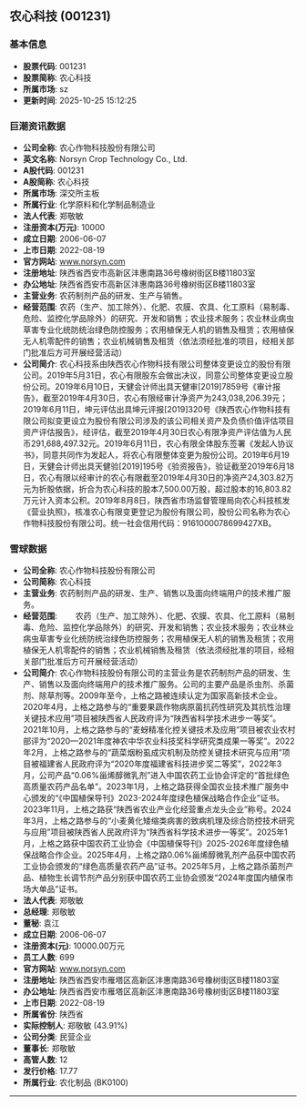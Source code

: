 ## 农心科技 (001231)

### 基本信息

- **股票代码**: 001231
- **股票简称**: 农心科技
- **所属市场**: sz
- **更新时间**: 2025-10-25 15:12:25

### 巨潮资讯数据

- **公司全称**: 农心作物科技股份有限公司
- **英文名称**: Norsyn Crop Technology Co., Ltd.
- **A股代码**: 001231
- **A股简称**: 农心科技
- **所属市场**: 深交所主板
- **所属行业**: 化学原料和化学制品制造业
- **法人代表**: 郑敬敏
- **注册资本(万元)**: 10000
- **成立日期**: 2006-06-07
- **上市日期**: 2022-08-19
- **官方网站**: www.norsyn.com
- **注册地址**: 陕西省西安市高新区沣惠南路36号橡树街区B楼11803室
- **办公地址**: 陕西省西安市高新区沣惠南路36号橡树街区B楼11803室
- **主营业务**: 农药制剂产品的研发、生产与销售。
- **经营范围**: 农药（生产、加工除外）、化肥、农膜、农具、化工原料（易制毒、危险、监控化学品除外）的研究、开发和销售；农业技术服务；农业林业病虫草害专业化统防统治绿色防控服务；农用植保无人机的销售及租赁；农用植保无人机零配件的销售；农业机械销售及租赁（依法须经批准的项目，经相关部门批准后方可开展经营活动）
- **公司简介**: 农心科技系由陕西农心作物科技有限公司整体变更设立的股份有限公司。2019年5月31日，农心有限股东会做出决议，同意公司整体变更设立股份公司。2019年6月10日，天健会计师出具天健审[2019]7859号《审计报告》，截至2019年4月30日，农心有限经审计净资产为243,038,206.39元；2019年6月11日，坤元评估出具坤元评报[2019]320号《陕西农心作物科技有限公司拟变更设立为股份有限公司涉及的该公司相关资产及负债价值评估项目资产评估报告》，经评估，截至2019年4月30日农心有限净资产评估值为人民币291,688,497.32元。2019年6月11日，农心有限全体股东签署《发起人协议书》，同意共同作为发起人，将农心有限整体变更为股份公司。2019年6月19日，天健会计师出具天健验[2019]195号《验资报告》，验证截至2019年6月18日，农心有限以经审计的农心有限截至2019年4月30日的净资产24,303.82万元为折股依据，折合为农心科技的股本7,500.00万股，超过股本的16,803.82万元计入资本公积。2019年8月8日，陕西省市场监督管理局向农心科技核发《营业执照》，核准农心有限变更登记为股份有限公司，股份公司名称为农心作物科技股份有限公司。统一社会信用代码：9161000078699427XB。

### 雪球数据

- **公司全称**: 农心作物科技股份有限公司
- **公司简称**: 农心科技
- **主营业务**: 农药制剂产品的研发、生产、销售以及面向终端用户的技术推广服务。
- **经营范围**: 　　农药（生产、加工除外）、化肥、农膜、农具、化工原料（易制毒、危险、监控化学品除外）的研究、开发和销售；农业技术服务；农业林业病虫草害专业化统防统治绿色防控服务；农用植保无人机的销售及租赁；农用植保无人机零配件的销售；农业机械销售及租赁（依法须经批准的项目，经相关部门批准后方可开展经营活动）
- **公司简介**: 农心作物科技股份有限公司的主营业务是农药制剂产品的研发、生产、销售以及面向终端用户的技术推广服务。公司的主要产品是杀虫剂、杀菌剂、除草剂等。2009年至今，上格之路被连续认定为国家高新技术企业。2020年4月，上格之路参与的“重要果蔬作物病原菌抗药性研究及其抗性治理关键技术应用”项目被陕西省人民政府评为“陕西省科学技术进步一等奖”。2021年10月，上格之路参与的“麦蚜精准化控关键技术及应用”项目被农业农村部评为“2020—2021年度神农中华农业科技奖科学研究类成果一等奖”。2022年2月，上格之路参与的“蔬菜烟粉虱成灾机制及防控关键技术研究与应用”项目被福建省人民政府评为“2020年度福建省科技进步奖二等奖”，2022年3月，公司产品“0.06%甾烯醇微乳剂”进入中国农药工业协会评定的“首批绿色高质量农药产品名单”。2023年1月，上格之路获得全国农业技术推广服务中心颁发的“《中国植保导刊》2023-2024年度绿色植保战略合作企业”证书。2023年11月，上格之路获“陕西省农业产业化经营重点龙头企业”称号。2024年3月，上格之路参与的“小麦黄化矮缩类病害的致病机理及综合防控技术研究与应用”项目被陕西省人民政府评为“陕西省科学技术进步一等奖”。2025年1月，上格之路获中国农药工业协会《中国植保导刊》2025-2026年度绿色植保战略合作企业。2025年4月，上格之路0.06%甾烯醇微乳剂产品获中国农药工业协会颁发的“绿色高质量农药产品”证书。2025年5月，上格之路杀菌剂产品、植物生长调节剂产品分别获中国农药工业协会颁发“2024年度国内植保市场大单品”证书。
- **法人代表**: 郑敬敏
- **总经理**: 郑敬敏
- **董秘**: 袁江
- **成立日期**: 2006-06-07
- **注册资本(元)**: 10000.00万元
- **员工人数**: 699
- **官方网站**: www.norsyn.com
- **注册地址**: 陕西省西安市雁塔区高新区沣惠南路36号橡树街区B楼11803室
- **办公地址**: 陕西省西安市雁塔区高新区沣惠南路36号橡树街区B楼11803室
- **上市日期**: 2022-08-19
- **所属省份**: 陕西省
- **实际控制人**: 郑敬敏 (43.91%)
- **公司分类**: 民营企业
- **董事长**: 郑敬敏
- **高管人数**: 12
- **发行价格**: 17.77
- **所属行业**: 农化制品 (BK0100)

---